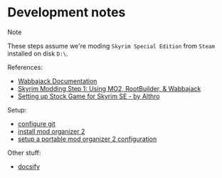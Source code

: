 # Development notes

> [!NOTE]
> These steps assume we're moding `Skyrim Special Edition` from `Steam` installed on disk `D:\`.

References:

* [Wabbajack Documentation](https://wiki.wabbajack.org/index.html)
* [Skyrim Modding Step 1: Using MO2, RootBuilder, & Wabbajack](https://youtu.be/KBkpKB_VLXg?si=mNbnE0CcKsd8zUJA)
* [Setting up Stock Game for Skyrim SE - by Althro](https://github.com/LivelyDismay/Learn-To-Mod/blob/main/lessons/Setting%20up%20Stock%20Game%20for%20Skyrim%20SE.md#setting-up-stock-game-for-skyrim-se---by-althro)

Setup:

* [configure git](setup/git_configuration.md)
* [install mod organizer 2](setup/mo2_install.md)
* [setup a portable mod organizer 2 configuration](setup/mo2_portable_setup.md)

Other stuff:

* [docsify](setup/docsify.md)

